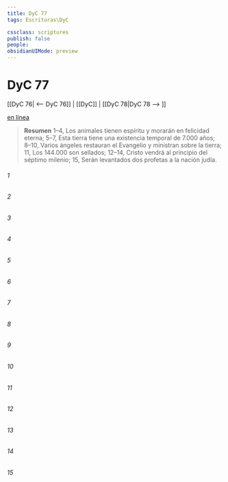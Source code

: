 ```yaml
---
title: DyC 77
tags: Escrituras\DyC

cssclass: scriptures
publish: false
people:
obsidianUIMode: preview
---
```


# DyC 77
[[DyC 76| <-- DyC 76]] | [[DyC]] | [[DyC 78|DyC 78 --> ]]

[en línea](https://churchofjesuschrist.org/study/scriptures/dc-testament/dc/77?lang=spa)

> __Resumen__
1–4, Los animales tienen espíritu y morarán en felicidad eterna; 5–7, Esta tierra tiene una existencia temporal de 7.000 años; 8–10, Varios ángeles restauran el Evangelio y ministran sobre la tierra; 11, Los 144.000 son sellados; 12–14, Cristo vendrá al principio del séptimo milenio; 15, Serán levantados dos profetas a la nación judía.

###### 1 


###### 2 


###### 3 


###### 4 


###### 5 


###### 6 


###### 7 


###### 8 


###### 9 


###### 10 


###### 11 


###### 12 


###### 13 


###### 14 


###### 15 


